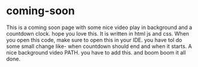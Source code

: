 # coming-soon
This is a coming soon page with some nice video play in background and a countdown clock. hope you love this.
It is written in html js and css.
When you open this code, make sure to open this in your IDE. 
you have tol do some small change like-
                                       when countdown should end and when it starts.
                                       A nice background video PATH. you have to add this.
                                       and boom boom it all done.
